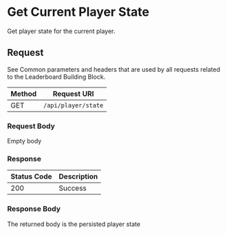 # Get Current Player State

Get player state for the current player.

## Request

See Common parameters and headers that are used by all requests related to the Leaderboard Building Block.

Method  | Request URI
------- | -----------
GET     | `/api/player/state`

### Request Body

Empty body

### Response

| Status Code | Description |
|-------------|-------------|
|200|Success|

### Response Body

The returned body is the persisted player state
